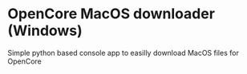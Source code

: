 # OpenCore MacOS downloader (Windows)
 Simple python based console app to easilly download MacOS files for OpenCore
